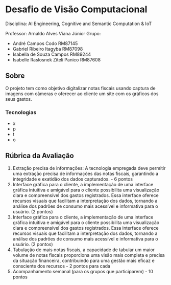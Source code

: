# Desafio de Visão Computacional
Disciplina: AI Engineering, Cognitive and Semantic Computation & IoT

Professor: Arnaldo Alves Viana Júnior
Grupo:
- André Campos Codo RM87145
- Gabriel Ribeiro Itagyba RM87098
- Isabella de Souza Campos RM89244
- Isabelle Raslosnek Ziteli Panico RM87608

## Sobre
O projeto tem como objetivo digitalizar notas fiscais usando captura de imagens com câmeras e oferecer ao cliente um site com os gráficos dos seus gastos.

### Tecnologias
- x
- p
- t
- o

## Rúbrica da Avaliação
1. Extração precisa de informações: A tecnologia empregada deve permitir uma extração precisa de informações das notas fiscais, garantindo a integridade e exatidão dos dados capturados. - 6 pontos
2. Interface gráfica para o cliente, a implementação de uma interface gráfica intuitiva e amigável para o cliente possibilita uma visualização clara e compreensível dos gastos registrados. Essa interface oferece recursos visuais que facilitam a interpretação dos dados, tornando a análise dos padrões de consumo mais acessível e informativa para o usuário. (2 pontos)
3. Interface gráfica para o cliente, a implementação de uma interface gráfica intuitiva e amigável para o cliente possibilita uma visualização clara e compreensível dos gastos registrados. Essa interface oferece recursos visuais que facilitam a interpretação dos dados, tornando a análise dos padrões de consumo mais acessível e informativa para o usuário. (2 pontos)
4. Tabulação de mais notas fiscais, a capacidade de tabular um maior volume de notas fiscais proporciona uma visão mais completa e precisa da situação financeira, contribuindo para uma gestão mais eficaz e consciente dos recursos - 2 pontos para cada
5. Acompanhamento semanal (para os grupos que participarem) - 10 pontos
